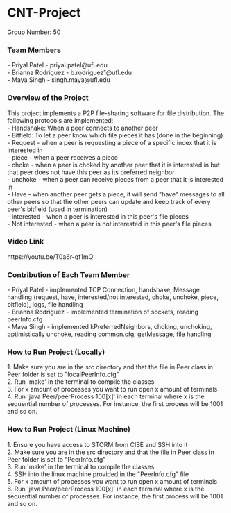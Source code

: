 # CNT-Project
Group Number: 50

<h3>Team Members</h3>
- Priyal Patel - priyal.patel@ufl.edu <br />
- Brianna Rodriguez - b.rodriguez1@ufl.edu <br />
- Maya Singh - singh.maya@ufl.edu <br />

<h3>Overview of the Project</h3>
This project implements a P2P file-sharing software for file distribution. The following protocols are implemented: <br />
- Handshake: When a peer connects to another peer  <br />
- Bitfield: To let a peer know which file pieces it has (done in the beginning)   <br />
- Request - when a peer is requesting a piece of a specific index that it is interested in   <br />
- piece - when a peer receives a piece   <br />
- choke - when a peer is choked by another peer that it is interested in but that peer does not have this peer as its preferred neighbor   <br />
- unchoke - when a peer can receive pieces from a peer that it is interested in   <br />
- Have - when another peer gets a piece, it will send "have" messages to all other peers so that the other peers can update and keep track of every peer's bitfield (used in termination)   <br />
- interested - when a peer is interested in this peer's file pieces   <br />
- Not interested - when a peer is not interested in this peer's file pieces   <br />

<h3> Video Link </h3>
https://youtu.be/T0a6r-qf1mQ

<h3>Contribution of Each Team Member</h3>
- Priyal Patel - implemented TCP Connection, handshake, Message handling (request, have, interested/not interested, choke, unchoke, piece, bitfield), logs, file handling <br />
- Brianna Rodriguez - implemented termination of sockets, reading peerInfo.cfg <br />
- Maya Singh - implemented kPreferredNeighbors, choking, unchoking, optimistically unchoke, reading common.cfg, getMessage, file handling <br />

<h3>How to Run Project (Locally)</h3>
1. Make sure you are in the src directory and that the file in Peer class in Peer folder is set to "localPeerInfo.cfg" <br />
2. Run 'make' in the terminal to compile the classes <br />
3. For x amount of processes you want to run open x amount of terminals <br />
4. Run 'java Peer/peerProcess 100[x]' in each terminal where x is the sequential number of processes. For instance, the first process will be 1001 and so on. <br />

<h3>How to Run Project (Linux Machine)</h3>
1. Ensure you have access to STORM from CISE and SSH into it <br />
2. Make sure you are in the src directory and that the file in Peer class in Peer folder is set to "PeerInfo.cfg" <br />
3. Run 'make' in the terminal to compile the classes <br />
4. SSH into the linux machine provided in the "PeerInfo.cfg" file <br />
5. For x amount of processes you want to run open x amount of terminals <br />
6. Run 'java Peer/peerProcess 100[x]' in each terminal where x is the sequential number of processes. For instance, the first process will be 1001 and so on. <br />


